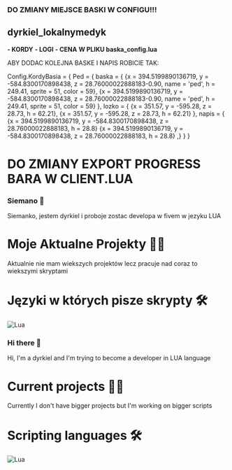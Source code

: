 ### DO ZMIANY MIEJSCE BASKI W CONFIGU!!!

## dyrkiel_lokalnymedyk

**- KORDY**
**- LOGI**
**- CENA**
**W PLIKU baska_config.lua**

ABY DODAC KOLEJNA BASKE I NAPIS ROBICIE TAK:

Config.KordyBasia = {
    Ped =    {
    baska = {
{x = 394.5199890136719, y = -584.8300170898438, z = 28.76000022888183-0.90, name = 'ped', h = 249.41, sprite = 51,    color = 59},
{x = 394.5199890136719, y = -584.8300170898438, z = 28.76000022888183-0.90, name = 'ped', h = 249.41, sprite = 51,    color = 59}
},
    lozko = {
{x = 351.57, y = -595.28, z = 28.73, h = 62.21},
{x = 351.57, y = -595.28, z = 28.73, h = 62.21}
},
    napis = {
{x = 394.5199890136719, y = -584.8300170898438, z = 28.76000022888183, h = 28.8}
{x = 394.5199890136719, y = -584.8300170898438, z = 28.76000022888183, h = 28.8}
,} 
}
}

# DO ZMIANY EXPORT PROGRESS BARA W CLIENT.LUA

### Siemano 👋

Siemanko, jestem dyrkiel i proboje zostac developa w fivem w jezyku LUA

# Moje Aktualne Projekty 🧑‍💼
Aktualnie nie mam wiekszych projektów lecz pracuje nad coraz to wiekszymi skryptami

# Języki w których pisze skrypty 🛠️
![Lua](https://img.shields.io/badge/lua-%232C2D72.svg?style=for-the-badge&logo=lua&logoColor=white)

### Hi there 👋

Hi, I'm a dyrkiel and I'm trying to become a developer in LUA language

# Current projects 🧑‍💼
Currently I don't have bigger projects but I'm working on bigger scripts

# Scripting languages 🛠️
![Lua](https://img.shields.io/badge/lua-%232C2D72.svg?style=for-the-badge&logo=lua&logoColor=white)



